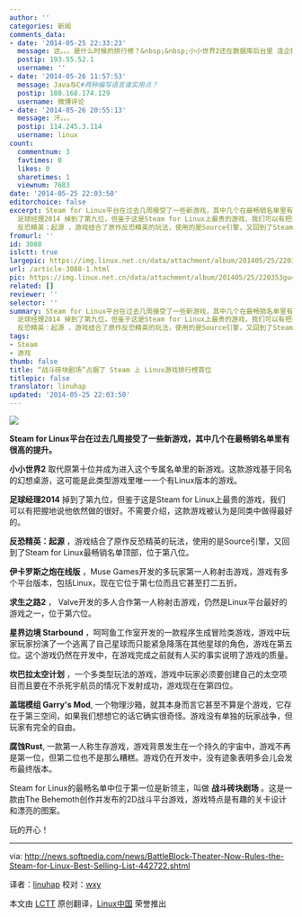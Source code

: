 ```yaml
---
author: ''
categories: 新闻
comments_data:
- date: '2014-05-25 22:33:23'
  message: 这。。。是什么时候的排行榜？&nbsp;&nbsp;小小世界2还在数据库后台里 连企鹅标志都没上&nbsp; &nbsp;足球经理早就不是最贵的游
  postip: 193.55.52.1
  username: ''
- date: '2014-05-26 11:57:53'
  message: Java与C#两种编写语言谁实用点？
  postip: 180.168.174.129
  username: 微博评论
- date: '2014-05-26 20:55:13'
  message: 汗。。。
  postip: 114.245.3.114
  username: linux
count:
  commentnum: 3
  favtimes: 0
  likes: 0
  sharetimes: 1
  viewnum: 7683
date: '2014-05-25 22:03:50'
editorchoice: false
excerpt: Steam for Linux平台在过去几周接受了一些新游戏，其中几个在最畅销名单里有很高的提升。 小小世界2 取代原第十位并成为进入这个专属名单里的新游戏。这款游戏基于同名的幻想桌游，这可能是此类型游戏里唯一一个有Linux版本的游戏。
  足球经理2014 掉到了第九位，但鉴于这是Steam for Linux上最贵的游戏，我们可以有把握地说他依然做的很好。不需要介绍，这款游戏被认为是同类中做得最好的。
  反恐精英：起源 ，游戏结合了原作反恐精英的玩法，使用的是Source引擎，又回到了Steam for Linux最畅销名单顶部，位于第八位。 伊卡罗斯之炮在线版
fromurl: ''
id: 3088
islctt: true
largepic: https://img.linux.net.cn/data/attachment/album/201405/25/220353gu4eumf969wx6w69.jpg
url: /article-3088-1.html
pic: https://img.linux.net.cn/data/attachment/album/201405/25/220353gu4eumf969wx6w69.jpg.thumb.jpg
related: []
reviewer: ''
selector: ''
summary: Steam for Linux平台在过去几周接受了一些新游戏，其中几个在最畅销名单里有很高的提升。 小小世界2 取代原第十位并成为进入这个专属名单里的新游戏。这款游戏基于同名的幻想桌游，这可能是此类型游戏里唯一一个有Linux版本的游戏。
  足球经理2014 掉到了第九位，但鉴于这是Steam for Linux上最贵的游戏，我们可以有把握地说他依然做的很好。不需要介绍，这款游戏被认为是同类中做得最好的。
  反恐精英：起源 ，游戏结合了原作反恐精英的玩法，使用的是Source引擎，又回到了Steam for Linux最畅销名单顶部，位于第八位。 伊卡罗斯之炮在线版
tags:
- Steam
- 游戏
thumb: false
title: “战斗砖块剧场”占据了 Steam 上 Linux游戏排行榜首位
titlepic: false
translator: linuhap
updated: '2014-05-25 22:03:50'
---
```


![](/data/attachment/album/201405/25/220353gu4eumf969wx6w69.jpg)


**Steam for Linux平台在过去几周接受了一些新游戏，其中几个在最畅销名单里有很高的提升。**


**小小世界2** 取代原第十位并成为进入这个专属名单里的新游戏。这款游戏基于同名的幻想桌游，这可能是此类型游戏里唯一一个有Linux版本的游戏。


**足球经理2014** 掉到了第九位，但鉴于这是Steam for Linux上最贵的游戏，我们可以有把握地说他依然做的很好。不需要介绍，这款游戏被认为是同类中做得最好的。


**反恐精英：起源** ，游戏结合了原作反恐精英的玩法，使用的是Source引擎，又回到了Steam for Linux最畅销名单顶部，位于第八位。


**伊卡罗斯之炮在线版** ，Muse Games开发的多玩家第一人称射击游戏，游戏有多个平台版本，包括Linux，现在它位于第七位而且它甚至打二五折。


**求生之路2** ， Valve开发的多人合作第一人称射击游戏，仍然是Linux平台最好的游戏之一，位于第六位。


**星界边境 Starbound** ，呵呵鱼工作室开发的一款程序生成冒险类游戏，游戏中玩家玩家扮演了一个逃离了自己星球而只能紧急降落在其他星球的角色，游戏在第五位。这个游戏仍然在开发中，在游戏完成之前就有人买的事实说明了游戏的质量。


**坎巴拉太空计划** ，一个多类型玩法的游戏，游戏中玩家必须要创建自己的太空项目而且要在不杀死宇航员的情况下发射成功，游戏现在在第四位。


**盖瑞模组 Garry's Mod**, 一个物理沙箱，就其本身而言它甚至不算是个游戏，它存在于第三空间，如果我们想想它的话它确实很奇怪。游戏没有单独的玩家战争，但玩家有完全的自由。


**腐蚀Rust**, 一款第一人称生存游戏，游戏背景发生在一个持久的宇宙中，游戏不再是第一位，但第二位也不是那么糟糕。游戏仍在开发中，没有迹象表明多会儿会发布最终版本。


Steam for Linux的最畅名单中位于第一位是新领主，叫做 **战斗砖块剧场** 。这是一款由The Behemoth创作并发布的2D战斗平台游戏，游戏特点是有趣的关卡设计和漂亮的图案。


玩的开心！




---


via: <http://news.softpedia.com/news/BattleBlock-Theater-Now-Rules-the-Steam-for-Linux-Best-Selling-List-442722.shtml>


译者：[linuhap](https://github.com/linuhap) 校对：[wxy](https://github.com/wxy)


本文由 [LCTT](https://github.com/LCTT/TranslateProject) 原创翻译，[Linux中国](http://linux.cn/) 荣誉推出